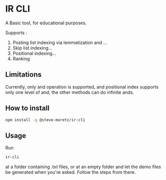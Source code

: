 # IR CLI

A Basic tool, for educational purposes.

Supports :

1. Posting list indexing via lemmatization and ...
2. Skip list indexing...
3. Positional indexing...
4. Ranking

## Limitations

Currently, only and operation is supported, and positional index supports only one level of and, the other methods can do infinite ands.

## How to install

```bash
npm install -g @steve-moretz/ir-cli
```

## Usage

Run
```bash
ir-cli
```
at a folder containing .txt files, or at an empty folder and let the demo files be generated when you're asked.
Follow the steps from there.